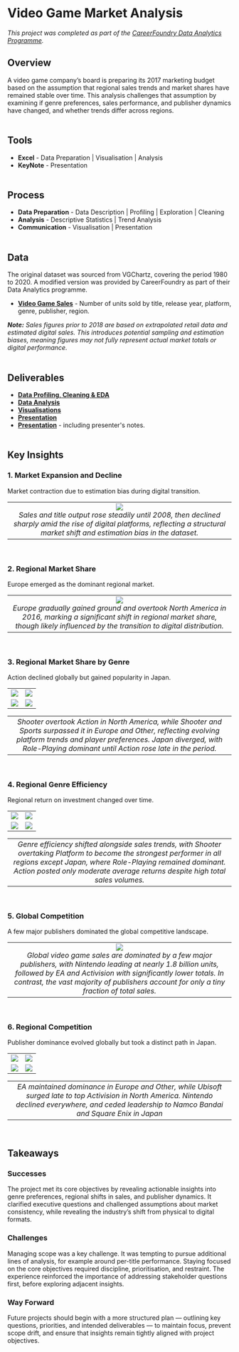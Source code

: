 # Video Game Market Analysis
*This project was completed as part of the [CareerFoundry Data Analytics Programme](https://careerfoundry.com/en/courses/become-a-data-analyst/).*

## Overview
A video game company’s board is preparing its 2017 marketing budget based on the assumption that regional sales trends and market shares have remained stable over time. This analysis challenges that assumption by examining if genre preferences, sales performance, and publisher dynamics have changed, and whether trends differ across regions.
<br><br>

## Tools
- **Excel** - Data Preparation | Visualisation | Analysis
- **KeyNote** - Presentation
<br><br>

## Process
- **Data Preparation** - Data Description | Profiling | Exploration | Cleaning
- **Analysis** - Descriptive Statistics | Trend Analysis
- **Communication** - Visualisation | Presentation
<br><br>

## Data
The original dataset was sourced from VGChartz, covering the period 1980 to 2020. A modified version was provided by CareerFoundry as part of their Data Analytics programme. 

- [**Video Game Sales**](https://coach-courses-us.s3.amazonaws.com/public/courses/intro-to-data/E4/vgsales_dirty.xlsx) - Number of units sold by title, release year, platform, genre, publisher, region.

***Note:** Sales figures prior to 2018 are based on extrapolated retail data and estimated digital sales. This introduces potential sampling and estimation biases, meaning figures may not fully represent actual market totals or digital performance.*
<br><br>

## Deliverables
- [**Data Profiling, Cleaning & EDA**](deliverables/01_profiling_cleaning_eda.xlsx)
- [**Data Analysis**](deliverables/01_data_analysis.xlsx)
- [**Visualisations**](visualisations)
- [**Presentation**](deliverables/presentation.pdf)
- [**Presentation**](deliverables/presentation_with_notes.pdf) - including presenter's notes.
<br><br>

## Key Insights
### 1. Market Expansion and Decline
Market contraction due to estimation bias during digital transition.
<table>
<tr>
<td align="center" valign="top" width="100%">
    <img src="visualisations/sales_titles_over_time.png" ><br>
    <em>Sales and title output rose steadily until 2008, then declined sharply amid the rise of digital platforms, reflecting a structural market shift and estimation bias in the dataset.
</em>
</td>
</tr>
</table>
<br>

### 2. Regional Market Share
Europe emerged as the dominant regional market.
<table>
<tr>
<td align="center" valign="top" width="100%">
    <img src="visualisations/shifts_regional_markets.png" ><br>
    <em>Europe gradually gained ground and overtook North America in 2016, marking a significant shift in regional market share, though likely influenced by the transition to digital distribution.</em>
</td>
</tr>
</table>
<br>

### 3. Regional Market Share by Genre
Action declined globally but gained popularity in Japan.
<table width="100%">
<tr>
<td align="center" valign="top" width="50%">
    <img src="visualisations/shifts_total_america.png""><br>
</td>
<td align="center" valign="top" width="50%">
    <img src="visualisations/shifts_total_europe.png"><br>
</td>
</tr>
<tr>
<td align="center" valign="top" width="50%">
    <img src="visualisations/shifts_total_japan.png"><br>
</td>
<td align="center" valign="top" width="50%">
    <img src="visualisations/shifts_total_other.png"><br>
</td>
</tr>
<tr>
</table>

<table>
<tr>
<td align="center" valign="top" width="100%">
    <em>Shooter overtook Action in North America, while Shooter and Sports surpassed it in Europe and Other, reflecting evolving platform trends and player preferences. Japan diverged, with Role-Playing dominant until Action rose late in the period.</em>
</td>
</tr>
</table>
<br>

### 4. Regional Genre Efficiency
Regional return on investment changed over time.
<table width="100%">
<tr>
<td align="center" valign="top" width="50%">
    <img src="visualisations/shifts_avg_america.png""><br>
</td>
<td align="center" valign="top" width="50%">
    <img src="visualisations/shifts_avg_europe.png"><br>
</td>
</tr>
<tr>
<td align="center" valign="top" width="50%">
    <img src="visualisations/shifts_avg_japan.png"><br>
</td>
<td align="center" valign="top" width="50%">
    <img src="visualisations/shifts_avg_other.png"><br>
</td>
</tr>
<tr>
</table>

<table>
<tr>
<td align="center" valign="top" width="100%">
    <em>Genre efficiency shifted alongside sales trends, with Shooter overtaking Platform to become the strongest performer in all regions except Japan, where Role-Playing remained dominant. Action posted only moderate average returns despite high total sales volumes.</em>
</td>
</tr>
</table>
<br>

### 5. Global Competition
A few major publishers dominated the global competitive landscape.
<table>
<tr>
<td align="center" valign="top" width="100%">
    <img src="visualisations/dominating_publishers.png" ><br>
    <em>Global video game sales are dominated by a few major publishers, with Nintendo leading at nearly 1.8 billion units, followed by EA and Activision with significantly lower totals. In contrast, the vast majority of publishers account for only a tiny fraction of total sales.</em>
</td>
</tr>
</table>
<br>

### 6. Regional Competition
Publisher dominance evolved globally but took a distinct path in Japan.
<table width="100%">
<tr>
<td align="center" valign="top" width="50%">
    <img src="visualisations/shifts_publisher_america.png""><br>
</td>
<td align="center" valign="top" width="50%">
    <img src="visualisations/shifts_publisher_europe.png"><br>
</td>
</tr>
<tr>
<td align="center" valign="top" width="50%">
    <img src="visualisations/shifts_publisher_japan.png"><br>
</td>
<td align="center" valign="top" width="50%">
    <img src="visualisations/shifts_publisher_other.png"><br>
</td>
</tr>
<tr>
</table>

<table>
<tr>
<td align="center" valign="top" width="100%">
    <em>EA maintained dominance in Europe and Other, while Ubisoft surged late to top Activision in North America. Nintendo declined everywhere, and ceded leadership to Namco Bandai and Square Enix in Japan</em>
</td>
</tr>
</table>
<br>

## Takeaways
### Successes
The project met its core objectives by revealing actionable insights into genre preferences, regional shifts in sales, and publisher dynamics. It clarified executive questions and challenged assumptions about market consistency, while revealing the industry’s shift from physical to digital formats.

### Challenges
Managing scope was a key challenge. It was tempting to pursue additional lines of analysis, for example around per-title performance. Staying focused on the core objectives required discipline, prioritisation, and restraint. The experience reinforced the importance of addressing stakeholder questions first, before exploring adjacent insights.

### Way Forward
Future projects should begin with a more structured plan — outlining key questions, priorities, and intended deliverables — to maintain focus, prevent scope drift, and ensure that insights remain tightly aligned with project objectives.
